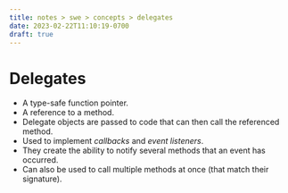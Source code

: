 ```yaml
---
title: notes > swe > concepts > delegates
date: 2023-02-22T11:10:19-0700
draft: true
---
```

# Delegates
- A type-safe function pointer.
- A reference to a method.
- Delegate objects are passed to code that can then call the referenced method.
- Used to implement *callbacks* and *event listeners*.
- They create the ability to notify several methods that an event has occurred.
- Can also be used to call multiple methods at once (that match their signature).
